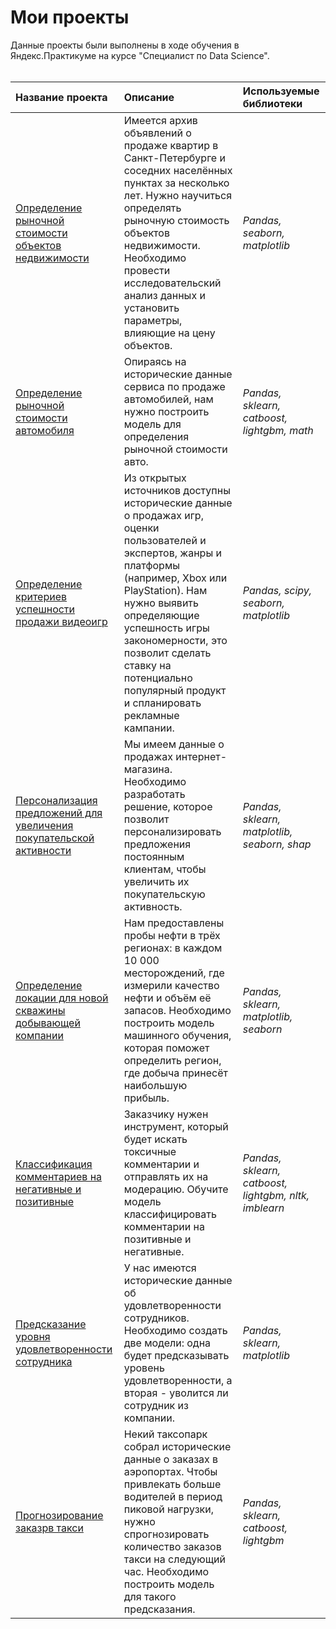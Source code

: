 # Мои проекты
Данные проекты были выполнены в ходе обучения в Яндекс.Практикуме на курсе "Специалист по Data Science".
<br>
<br>

| Название проекта | Описание | Используемые библиотеки | 
| :---------------------- | :---------------------- | :---------------------- | 
| [Определение рыночной стоимости объектов недвижимости](https://github.com/The1enin/My-projects/blob/main/estate_value.ipynb) | Имеется архив объявлений о продаже квартир в Санкт-Петербурге и соседних населённых пунктах за несколько лет. Нужно научиться определять рыночную стоимость объектов недвижимости. Необходимо провести исследовательский анализ данных и установить параметры, влияющие на цену объектов. | *Pandas, seaborn, matplotlib* |
| [Определение рыночной стоимости автомобиля](https://github.com/The1enin/My-projects/blob/main/car_price.ipynb) | Опираясь на исторические данные сервиса по продаже автомобилей, нам нужно построить модель для определения рыночной стоимости авто.| *Pandas, sklearn, catboost, lightgbm, math* |
| [Определение критериев успешности продажи видеоигр](https://github.com/The1enin/My-projects/blob/main/games_success.ipynb) | Из открытых источников доступны исторические данные о продажах игр, оценки пользователей и экспертов, жанры и платформы (например, Xbox или PlayStation). Нам нужно выявить определяющие успешность игры закономерности,  это позволит сделать ставку на потенциально популярный продукт и спланировать рекламные кампании.| *Pandas, scipy, seaborn, matplotlib* |
| [Персонализация предложений для увеличения покупательской активности](https://github.com/The1enin/My-projects/blob/main/offers_personalization.ipynb) | Мы имеем данные о продажах интернет-магазина.  Необходимо разработать решение, которое позволит персонализировать предложения постоянным клиентам, чтобы увеличить их покупательскую активность.  | *Pandas, sklearn, matplotlib, seaborn, shap* |
| [Определение локации для новой скважины добывающей компании](https://github.com/The1enin/My-projects/blob/main/choose_well_location.ipynb) | Нам предоставлены пробы нефти в трёх регионах: в каждом 10 000 месторождений, где измерили качество нефти и объём её запасов. Необходимо построить модель машинного обучения, которая поможет определить регион, где добыча принесёт наибольшую прибыль. | *Pandas, sklearn, matplotlib, seaborn* |
| [Классификация комментариев на негативные и позитивные](https://github.com/The1enin/My-projects/blob/main/comments_classifier.ipynb) | Заказчику нужен инструмент, который будет искать токсичные комментарии и отправлять их на модерацию. Обучите модель классифицировать комментарии на позитивные и негативные. | *Pandas, sklearn, catboost, lightgbm, nltk, imblearn*|
| [Предсказание уровня удовлетворенности сотрудника](https://github.com/The1enin/My-projects/blob/main/satisfaction.ipynb) | У нас имеются исторические данные об удовлетворенности сотрудников. Необходимо создать две модели: одна будет предсказывать уровень удовлетворенности, а вторая - уволится ли сотрудник из компании.  | *Pandas, sklearn, matplotlib* |
| [Прогнозирование заказрв такси](https://github.com/The1enin/My-projects/blob/main/taxi.ipynb) | Некий таксопарк собрал исторические данные о заказах в аэропортах. Чтобы привлекать больше водителей в период пиковой нагрузки, нужно спрогнозировать количество заказов такси на следующий час. Необходимо построить модель для такого предсказания.  | *Pandas, sklearn, catboost, lightgbm* |



